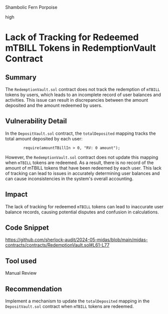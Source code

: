 Shambolic Fern Porpoise

high

# Lack of Tracking for Redeemed mTBILL Tokens in RedemptionVault Contract

## Summary

The `RedemptionVault.sol` contract does not track the redemption of `mTBILL` tokens by users, which leads to an incomplete record of user balances and activities. This issue can result in discrepancies between the amount deposited and the amount redeemed by users.

## Vulnerability Detail

In the `DepositVault.sol` contract, the `totalDeposited` mapping tracks the total amount deposited by each user:
```solidity
        require(amountTBillIn > 0, "RV: 0 amount");
```
However, the `RedemptionVault.sol` contract does not update this mapping when `mTBILL` tokens are redeemed. As a result, there is no record of the amount of mTBILL tokens that have been redeemed by each user. This lack of tracking can lead to issues in accurately determining user balances and can cause inconsistencies in the system's overall accounting.

## Impact

The lack of tracking for redeemed `mTBILL` tokens can lead to inaccurate user balance records, causing potential disputes and confusion in calculations.

## Code Snippet

https://github.com/sherlock-audit/2024-05-midas/blob/main/midas-contracts/contracts/RedemptionVault.sol#L61-L77

## Tool used

Manual Review

## Recommendation

Implement a mechanism to update the `totalDeposited` mapping in the `DepositVault.sol` contract when `mTBILL` tokens are redeemed.